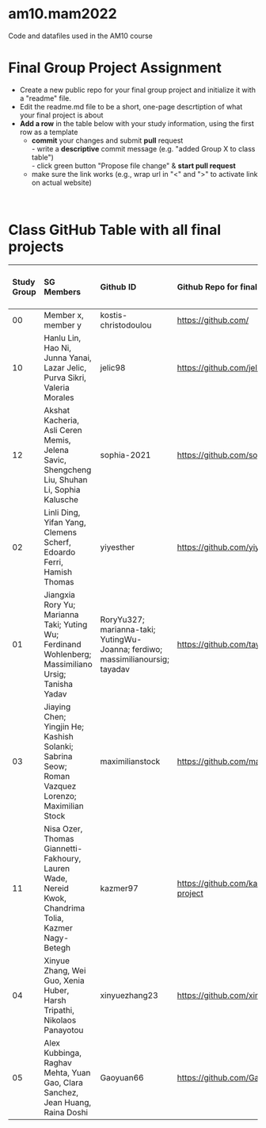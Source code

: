 # am10.mam2022

Code and datafiles used in the AM10 course

# Final Group Project Assignment

- Create a new public repo for your final group project and initialize it with a "readme" file. 
- Edit the readme.md file to be a short, one-page descrtiption of what your final project is about
- **Add a row** in the table below with your study information, using the first row as a template
    - **commit** your changes and submit **pull** request   
            - write a **descriptive** commit message (e.g. "added Group X to class table")  
            - click green button "Propose file change" & **start pull request**
    - make sure the link works (e.g., wrap url in "<" and ">" to activate link on actual website)  
<br>

# Class GitHub Table with all final projects

| Study Group   | SG Members           |Github ID                      |Github Repo for final project        | URL address for final project       |Date Added     |  
|:--------------|:---------------------|:------------------------------------------------------|:-----------------------|:-------------------------------------|:-----------------------| 
| 00     |Member x, member y |kostis-christodoulou |<https://github.com/>|<N/A>     | 2011-11-01 |
| 10     | Hanlu Lin, Hao Ni, Junna Yanai, Lazar Jelic, Purva Sikri, Valeria Morales | jelic98 | https://github.com/jelic98/lbs_am10_group | None | 2011-11-09 |
| 12     |Akshat Kacheria, Asli Ceren Memis, Jelena Savic, Shengcheng Liu, Shuhan Li, Sophia Kalusche |sophia-2021 |<https://github.com/sophia-2021/AM10_StudyGroup12.git>|<N/A>     | 2011-11-09 |
| 02     |Linli Ding, Yifan Yang, Clemens Scherf, Edoardo Ferri, Hamish Thomas |yiyesther |<https://github.com/yiyesther/AM10_Group_2.git>|<N/A>     | 2011-11-09 |
| 01     |Jiangxia Rory Yu; Marianna Taki; Yuting Wu; Ferdinand Wohlenberg; Massimiliano Ursig; Tanisha Yadav |RoryYu327; marianna-taki; YutingWu-Joanna; ferdiwo; massimilianoursig; tayadav |<https://github.com/tayadav/Data_visualization.git>|  <N/A>  | 2011-11-09 |
| 03     |Jiaying Chen; Yingjin He; Kashish Solanki; Sabrina Seow; Roman Vazquez Lorenzo; Maximilian Stock |maximilianstock |<https://github.com/maximilianstock/AM10-Group-3>|  <N/A>  | 2011-11-09 |
| 11 | Nisa Ozer, Thomas Giannetti-Fakhoury, Lauren Wade, Nereid Kwok, Chandrima Tolia, Kazmer Nagy-Betegh | kazmer97 | <https://github.com/kazmer97/data-visualisation_final-project> | <N/A> |  2021-11-09 |
| 04 |Xinyue Zhang, Wei Guo, Xenia Huber, Harsh Tripathi, Nikolaos Panayotou | xinyuezhang23 | <https://github.com/xinyuezhang23/am10_group4> | <N/A> |  2021-11-09 |
| 05 |Alex Kubbinga, Raghav Mehta, Yuan Gao, Clara Sanchez, Jean Huang, Raina Doshi  | Gaoyuan66 | <https://github.com/Gaoyuan66/data_visualization_group_5> | <N/A> |  2021-11-10 | 07 | Valeria Opre, Palak Awashti, Jeffrey Kaikati, Jose Laffitte, Hanyu Wang Hovik, Jasmine Zhang | jeffreykaikati |  < https://github.com/JeffreyKaikati/group7-visualisation> | <N/A> | 2021-11-10 

